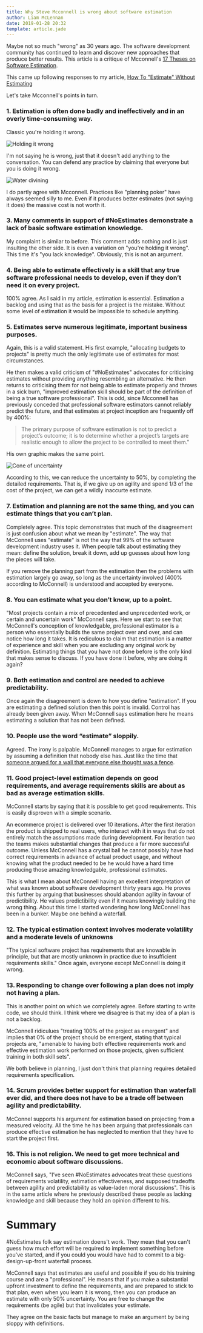 ```yaml
---
title: Why Steve Mcconnell is wrong about software estimation
author: Liam McLennan
date: 2019-01-28 20:32
template: article.jade
---
```


Maybe not so much "wrong" as 30 years ago. The software development community has continued to learn and discover new approaches that produce better results. This article is a critique of Mcconnell's [17 Theses on Software Estimation](https://stevemcconnell.com/blog/17-theses-software-estimation/).

This came up following responses to my article, [How To "Estimate" Without Estimating](https://withouttheloop.com/articles/2019-01-27-estimate-without-estimating/)

Let's take Mcconnell's points in turn. 


### 1. Estimation is often done badly and ineffectively and in an overly time-consuming way. 

Classic you're holding it wrong. 

![Holding it wrong](fullbars.jpg) 

I'm not saying he is wrong, just that it doesn't add anything to the conversation. You can defend any practice by claiming that everyone but you is doing it wrong. 

![Water divining](water.jpg)

I do partly agree with Mcconnell. Practices like "planning poker" have always seemed silly to me. Even if it produces better estimates (not saying it does) the massive cost is not worth it.

### 3. Many comments in support of #NoEstimates demonstrate a lack of basic software estimation knowledge. 

My complaint is similar to before. This comment adds nothing and is just insulting the other side. It is even a variation on "you're holding it wrong". This time it's "you lack knowledge". Obviously, this is not an argument. 

### 4. Being able to estimate effectively is a skill that any true software professional needs to develop, even if they don’t need it on every project. 

100% agree. As I said in my article, estimation is essential. Estimation a backlog and using that as the basis for a project is the mistake. Without some level of estimation it would be impossible to schedule anything. 

### 5. Estimates serve numerous legitimate, important business purposes.

Again, this is a valid statement. His first example, "allocating budgets to projects" is pretty much the only legitimate use of estimates for most circumstances. 

He then makes a valid criticism of "#NoEstimates" advocates for criticising estimates without providing anything resembling an alternative. He then returns to criticising them for not being able to estimate properly and throws in a sick burn, "improved estimation skill should be part of the definition of being a true software professional". This is odd, since Mcconnell has previously conceded that professional software estimators cannot reliably predict the future, and that estimates at project inception are frequently off by 400%:

> The primary purpose of software estimation is not to predict a project’s outcome; it is to determine whether a project’s targets are realistic enough to allow the project to be controlled to meet them."

His own graphic makes the same point.

![Cone of uncertainty](cone.jpg)

According to this, we can reduce the uncertainty to 50%, by completing the detailed requirements. That is, if we give up on agility and spend 1/3 of the cost of the project, we can get a wildly inaccurte estimate. 

### 7. Estimation and planning are not the same thing, and you can estimate things that you can’t plan.

Completely agree. This topic demonstrates that much of the disagreement is just confusion about what we mean by "estimate". The way that McConnell uses "estimate" is not the way that 99% of the software development industry uses it. When people talk about estimating they mean: define the solution, break it down, add up guesses about how long the pieces will take. 

If you remove the planning part from the estimation then the problems with estimation largely go away, so long as the uncertainty involved (400% according to McConnell) is understood and accepted by everyone. 

### 8. You can estimate what you don’t know, up to a point. 

"Most projects contain a mix of precedented and unprecedented work, or certain and uncertain work" McConnell says. Here we start to see that McConnell's conception of knowledgable, professional estimator is a person who essentially builds the same project over and over, and can notice how long it takes. It is rediculous to claim that estimation is a matter of experience and skill when you are excluding any original work by definition. Estimating things that you have not done before is the only kind that makes sense to discuss. If you have done it before, why are doing it again?

### 9. Both estimation and control are needed to achieve predictability. 

Once again the disagreement is down to how you define "estimation". If you are estimating a defined solution then this point is invalid. Control has already been given away. When McConnell says estimation here he means estimating a solution that has not been defined. 

### 10. People use the word “estimate” sloppily. 

Agreed. The irony is palpable. McConnell manages to argue for estimation by assuming a definition that nobody else has. Just like the time that [someone argued for a wall that everyone else thought was a fence](https://www.vice.com/en_ca/article/qvqa7v/trumps-wall-is-now-a-fence-or-maybe-nothing-at-all).

### 11. Good project-level estimation depends on good requirements, and average requirements skills are about as bad as average estimation skills. 

McConnell starts by saying that it is possible to get good requirements. This is easily disproven with a simple scenario.

An ecommerce project is delivered over 10 iterations. After the first iteration the product is shipped to real users, who interact with it in ways that do not entirely match the assumptions made during development. For iteration two the teams makes substantial changes that produce a far more successful outcome. Unless McConnell has a crystal ball he cannot possibly have had correct requirements in advance of actual product usage, and without knowing what the product needed to be he would have a hard time producing those amazing knowledgable, professional estimates. 

This is what I mean about McConnell having an excellent interpretation of what was known about software development thirty years ago. He proves this further by arguing that businesses should abandon agility in favour of predictibility. He values predictibility even if it means knowingly building the wrong thing. About this time I started wondering how long McConnell has been in a bunker. Maybe one behind a waterfall. 

### 12. The typical estimation context involves moderate volatility and a moderate levels of unknowns

"The typical software project has requirements that are knowable in principle, but that are mostly unknown in practice due to insufficient requirements skills." Once again, everyone except McConnell is doing it wrong. 

### 13. Responding to change over following a plan does not imply not having a plan. 

This is another point on which we completely agree. Before starting to write code, we should think. I think where we disagree is that my idea of a plan is not a backlog. 

McConnell ridiculues "treating 100% of the project as emergent" and implies that 0% of the project should be emergent, stating that typical projects are, "amenable to having both effective requirements work and effective estimation work performed on those projects, given sufficient training in both skill sets".

We both believe in planning, I just don't think that planning requires detailed requirements specification. 

### 14. Scrum provides better support for estimation than waterfall ever did, and there does not have to be a trade off between agility and predictability. 

McConnel supports his argument for estimation based on projecting from a measured velocity. All the time he has been arguing that professionals can produce effective estimation he has neglected to mention that they have to start the project first. 

### 16. This is not religion. We need to get more technical and economic about software discussions. 

McConnell says, "I’ve seen #NoEstimates advocates treat these questions of requirements volatility, estimation effectiveness, and supposed tradeoffs between agility and predictability as value-laden moral discussions". This is in the same article where he previously described these people as lacking knowledge and skill because they hold an opinion different to his. 

Summary
======

#NoEstimates folk say estimation doens't work. They mean that you can't guess how much effort will be required to implement something before you've started, and if you could you would have had to commit to a big-design-up-front waterfall process. 

McConnell says that estimates are useful and possible if you do his training course and are a "professional". He means that if you make a substantial upfront investment to define the requirements, and are prepared to stick to that plan, even when you learn it is wrong, then you can produce an estimate with only 50% uncertainty. You are free to change the requirements (be agile) but that invalidates your estimate. 

They agree on the basic facts  but manage to make an argument by being sloppy with definitions. 